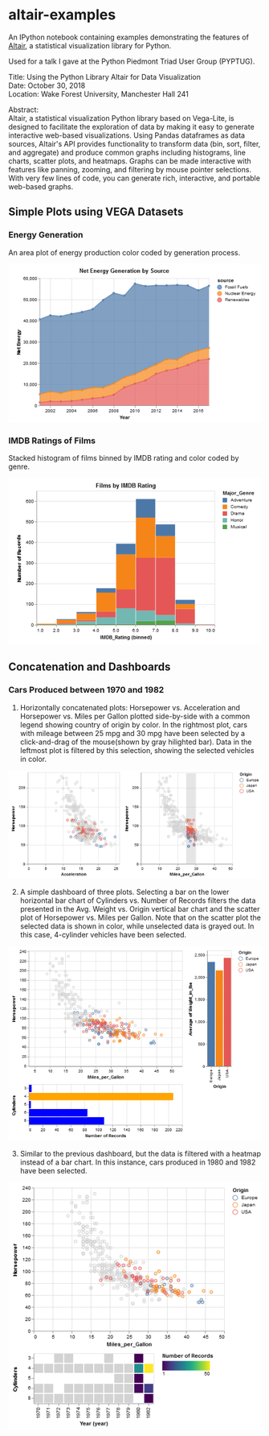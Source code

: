# altair-examples
An IPython notebook containing examples demonstrating the features of
<a href="https://altair-viz.github.io/">Altair</a>, a statistical
visualization library for Python.

Used for a talk I gave at the Python Piedmont Triad User Group (PYPTUG).

Title: Using the Python Library Altair for Data Visualization\
Date: October 30, 2018\
Location: Wake Forest University, Manchester Hall 241

Abstract:\
Altair, a statistical visualization Python library based on Vega-Lite,
is designed to facilitate the exploration of data by making it easy to
generate interactive web-based visualizations. Using Pandas dataframes
as data sources, Altair's API provides functionality to transform data
(bin, sort, filter, and aggregate) and produce common graphs including
histograms, line charts, scatter plots, and heatmaps. Graphs can be made
interactive with features like panning, zooming, and filtering by mouse
pointer selections. With very few lines of code, you can generate rich,
interactive, and portable web-based graphs.

## Simple Plots using VEGA Datasets

### Energy Generation
An area plot of energy production color coded by generation process.

<img src="images/energy.PNG">

### IMDB Ratings of Films
Stacked histogram of films binned by IMDB rating and color coded by genre.

<img src="images/films.PNG">

## Concatenation and Dashboards

### Cars Produced between 1970 and 1982

1. Horizontally concatenated plots: Horsepower vs. Acceleration and
Horsepower vs. Miles per Gallon plotted side-by-side with a common
legend showing country of origin by color. In the rightmost plot,
cars with mileage between 25 mpg and 30 mpg have been selected by
a click-and-drag of the mouse(shown by gray hilighted bar).
Data in the leftmost plot is filtered by this selection, showing the
selected vehicles in color.
   
<img src="images/cars.png">


2. A simple dashboard of three plots. Selecting a bar on the 
lower horizontal bar chart of Cylinders vs. Number of Records filters the data
presented in the Avg. Weight vs. Origin vertical bar chart and the
scatter plot of Horsepower vs. Miles per Gallon. Note that on the scatter plot
the selected data is shown in color, while unselected data is grayed out. In this
case, 4-cylinder vehicles have been selected.

<img src="images/simple-dashboard.png">

3. Similar to the previous dashboard, but the data is filtered with
a heatmap instead of a bar chart. In this instance, cars produced
in 1980 and 1982 have been selected.

<img src="images/simple-dashboard-2.png">

